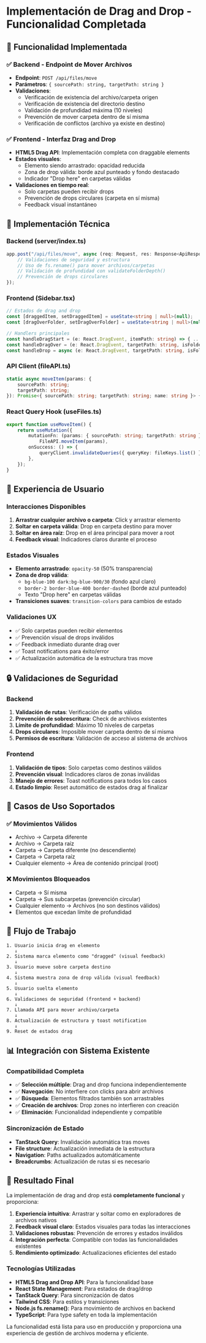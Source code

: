 # Implementación de Drag and Drop - Funcionalidad Completada

## 🎯 Funcionalidad Implementada

### ✅ Backend - Endpoint de Mover Archivos
- **Endpoint**: `POST /api/files/move`
- **Parámetros**: `{ sourcePath: string, targetPath: string }`
- **Validaciones**:
  - Verificación de existencia del archivo/carpeta origen
  - Verificación de existencia del directorio destino  
  - Validación de profundidad máxima (10 niveles)
  - Prevención de mover carpeta dentro de sí misma
  - Verificación de conflictos (archivo ya existe en destino)

### ✅ Frontend - Interfaz Drag and Drop
- **HTML5 Drag API**: Implementación completa con draggable elements
- **Estados visuales**:
  - Elemento siendo arrastrado: opacidad reducida
  - Zona de drop válida: borde azul punteado y fondo destacado
  - Indicador "Drop here" en carpetas válidas
- **Validaciones en tiempo real**:
  - Solo carpetas pueden recibir drops
  - Prevención de drops circulares (carpeta en sí misma)
  - Feedback visual instantáneo

## 🔧 Implementación Técnica

### Backend (server/index.ts)
```typescript
app.post("/api/files/move", async (req: Request, res: Response<ApiResponse>) => {
    // Validaciones de seguridad y estructura
    // Uso de fs.rename() para mover archivos/carpetas
    // Validación de profundidad con validateFolderDepth()
    // Prevención de drops circulares
});
```

### Frontend (Sidebar.tsx)
```typescript
// Estados de drag and drop
const [draggedItem, setDraggedItem] = useState<string | null>(null);
const [dragOverFolder, setDragOverFolder] = useState<string | null>(null);

// Handlers principales
const handleDragStart = (e: React.DragEvent, itemPath: string) => { ... };
const handleDragOver = (e: React.DragEvent, targetPath: string, isFolder: boolean) => { ... };
const handleDrop = async (e: React.DragEvent, targetPath: string, isFolder: boolean) => { ... };
```

### API Client (fileAPI.ts)
```typescript
static async moveItem(params: {
    sourcePath: string;
    targetPath: string;
}): Promise<{ sourcePath: string; targetPath: string; name: string }> { ... }
```

### React Query Hook (useFiles.ts)
```typescript
export function useMoveItem() {
    return useMutation({
        mutationFn: (params: { sourcePath: string; targetPath: string }) =>
            FileAPI.moveItem(params),
        onSuccess: () => {
            queryClient.invalidateQueries({ queryKey: fileKeys.list() });
        },
    });
}
```

## 🎨 Experiencia de Usuario

### Interacciones Disponibles
1. **Arrastrar cualquier archivo o carpeta**: Click y arrastrar elemento
2. **Soltar en carpeta válida**: Drop en carpeta destino para mover
3. **Soltar en área raíz**: Drop en el área principal para mover a root
4. **Feedback visual**: Indicadores claros durante el proceso

### Estados Visuales
- **Elemento arrastrado**: `opacity-50` (50% transparencia)
- **Zona de drop válida**: 
  - `bg-blue-100 dark:bg-blue-900/30` (fondo azul claro)
  - `border-2 border-blue-400 border-dashed` (borde azul punteado)
  - Texto "Drop here" en carpetas válidas
- **Transiciones suaves**: `transition-colors` para cambios de estado

### Validaciones UX
- ✅ Solo carpetas pueden recibir elementos
- ✅ Prevención visual de drops inválidos
- ✅ Feedback inmediato durante drag over
- ✅ Toast notifications para éxito/error
- ✅ Actualización automática de la estructura tras move

## 🔒 Validaciones de Seguridad

### Backend
1. **Validación de rutas**: Verificación de paths válidos
2. **Prevención de sobrescritura**: Check de archivos existentes
3. **Límite de profundidad**: Máximo 10 niveles de carpetas
4. **Drops circulares**: Imposible mover carpeta dentro de sí misma
5. **Permisos de escritura**: Validación de acceso al sistema de archivos

### Frontend
1. **Validación de tipos**: Solo carpetas como destinos válidos
2. **Prevención visual**: Indicadores claros de zonas inválidas
3. **Manejo de errores**: Toast notifications para todos los casos
4. **Estado limpio**: Reset automático de estados drag al finalizar

## 📱 Casos de Uso Soportados

### ✅ Movimientos Válidos
- Archivo → Carpeta diferente
- Archivo → Carpeta raíz
- Carpeta → Carpeta diferente (no descendiente)
- Carpeta → Carpeta raíz
- Cualquier elemento → Área de contenido principal (root)

### ❌ Movimientos Bloqueados
- Carpeta → Sí misma
- Carpeta → Sus subcarpetas (prevención circular)
- Cualquier elemento → Archivos (no son destinos válidos)
- Elementos que excedan límite de profundidad

## 🚀 Flujo de Trabajo

```
1. Usuario inicia drag en elemento
   ↓
2. Sistema marca elemento como "dragged" (visual feedback)
   ↓
3. Usuario mueve sobre carpeta destino
   ↓
4. Sistema muestra zona de drop válida (visual feedback)
   ↓
5. Usuario suelta elemento
   ↓
6. Validaciones de seguridad (frontend + backend)
   ↓
7. Llamada API para mover archivo/carpeta
   ↓
8. Actualización de estructura y toast notification
   ↓
9. Reset de estados drag
```

## 📊 Integración con Sistema Existente

### Compatibilidad Completa
- ✅ **Selección múltiple**: Drag and drop funciona independientemente
- ✅ **Navegación**: No interfiere con clicks para abrir archivos
- ✅ **Búsqueda**: Elementos filtrados también son arrastrables
- ✅ **Creación de archivos**: Drop zones no interfieren con creación
- ✅ **Eliminación**: Funcionalidad independiente y compatible

### Sincronización de Estado
- **TanStack Query**: Invalidación automática tras moves
- **File structure**: Actualización inmediata de la estructura
- **Navigation**: Paths actualizados automáticamente
- **Breadcrumbs**: Actualización de rutas si es necesario

## 🎉 Resultado Final

La implementación de drag and drop está **completamente funcional** y proporciona:

1. **Experiencia intuitiva**: Arrastrar y soltar como en exploradores de archivos nativos
2. **Feedback visual claro**: Estados visuales para todas las interacciones
3. **Validaciones robustas**: Prevención de errores y estados inválidos
4. **Integración perfecta**: Compatible con todas las funcionalidades existentes
5. **Rendimiento optimizado**: Actualizaciones eficientes del estado

### Tecnologías Utilizadas
- **HTML5 Drag and Drop API**: Para la funcionalidad base
- **React State Management**: Para estados de drag/drop
- **TanStack Query**: Para sincronización de datos
- **Tailwind CSS**: Para estilos y transiciones
- **Node.js fs.rename()**: Para movimiento de archivos en backend
- **TypeScript**: Para type safety en toda la implementación

La funcionalidad está lista para uso en producción y proporciona una experiencia de gestión de archivos moderna y eficiente.
